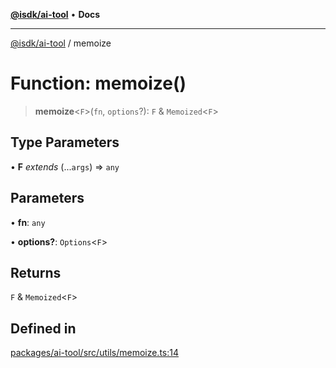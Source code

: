 [**@isdk/ai-tool**](../README.md) • **Docs**

***

[@isdk/ai-tool](../globals.md) / memoize

# Function: memoize()

> **memoize**\<`F`\>(`fn`, `options`?): `F` & `Memoized`\<`F`\>

## Type Parameters

• **F** *extends* (...`args`) => `any`

## Parameters

• **fn**: `any`

• **options?**: `Options`\<`F`\>

## Returns

`F` & `Memoized`\<`F`\>

## Defined in

[packages/ai-tool/src/utils/memoize.ts:14](https://github.com/isdk/ai-tool.js/blob/e324043799402aa2caa41711a9168487ab85c166/src/utils/memoize.ts#L14)

